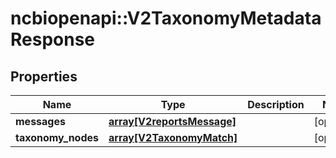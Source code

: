 # ncbiopenapi::V2TaxonomyMetadataResponse


## Properties
Name | Type | Description | Notes
------------ | ------------- | ------------- | -------------
**messages** | [**array[V2reportsMessage]**](v2reportsMessage.md) |  | [optional] 
**taxonomy_nodes** | [**array[V2TaxonomyMatch]**](v2TaxonomyMatch.md) |  | [optional] 


